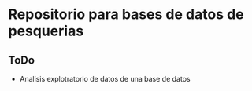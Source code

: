 # Repositorio para bases de datos de pesquerias

## ToDo
- Analisis explotratorio de datos de una base de datos 